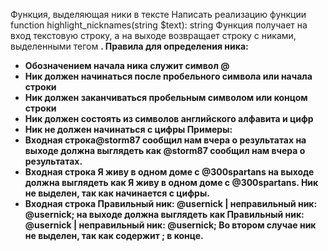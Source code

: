 Функция, выделяющая ники в тексте
Написать реализацию функции function highlight_nicknames(string $text): string
Функция получает на вход текстовую строку, а на выходе возвращает строку с никами,
выделенными тегом <b>.
Правила для определения ника:
- Обозначением начала ника служит символ @
- Ник должен начинаться после пробельного символа или начала строки
- Ник должен заканчиваться пробельным символом или концом строки
- Ник должен состоять из символов английского алфавита и цифр
- Ник не должен начинаться с цифры
Примеры:
- Входная строка@storm87 сообщил нам вчера о результатах на выходе должна
выглядеть как <b>@storm87</b> сообщил нам вчера о результатах.
- Входная строка Я живу в одном доме с @300spartans на выходе должна
выглядеть как Я живу в одном доме с @300spartans. Ник не выделен, так как
начинается с цифры.
- Входная строка Правильный ник: @usernick | неправильный ник: @usernick;
на выходе должна выглядеть как Правильный ник: <b>@usernick</b> |
неправильный ник: @usernick; Во втором случае ник не выделен, так как
содержит ; в конце.
